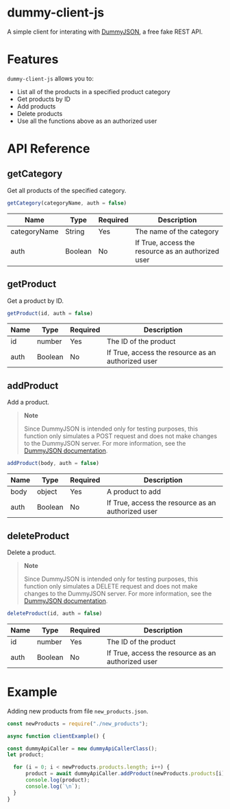 # dummy-client-js
A simple client for interating with [DummyJSON](https://dummyjson.com/), a free fake REST API.

# Features
```dummy-client-js``` allows you to:
* List all of the products in a specified product category
* Get products by ID
* Add products 
* Delete products
* Use all the functions above as an authorized user

# API Reference
## getCategory
Get all products of the specified category.
```javascript
getCategory(categoryName, auth = false)
```
| Name  | Type | Required | Description |
| ------------- | ------------- |------------- | ------------- |
| categoryName  | String | Yes  | The name of the category  |
| auth | Boolean  | No | If True, access the resource as an authorized user   |
## getProduct
Get a product by ID.
```javascript
getProduct(id, auth = false)
```
| Name  | Type | Required | Description |
| ------------- | ------------- |------------- | ------------- |
| id  | number | Yes  | The ID of the product  |
| auth | Boolean  | No | If True, access the resource as an authorized user   |

## addProduct
Add a product. 
> **Note**
> 
> Since DummyJSON is intended only for testing purposes, this function only simulates a POST request and does not make changes to the DummyJSON server. For more information, see the [DummyJSON documentation](https://dummyjson.com/docs/products#add).
```javascript
addProduct(body, auth = false)
```
| Name  | Type | Required | Description |
| ------------- | ------------- |------------- | ------------- |
| body  | object | Yes  | A product to add  |
| auth | Boolean  | No | If True, access the resource as an authorized user   |
## deleteProduct
Delete a product. 
> **Note**
>
> Since DummyJSON is intended only for testing purposes, this function only simulates a DELETE request and does not make changes to the DummyJSON server.  For more information, see the [DummyJSON documentation](https://dummyjson.com/docs/products#delete).
```javascript
deleteProduct(id, auth = false)
```
| Name  | Type | Required | Description |
| ------------- | ------------- |------------- | ------------- |
| id  | number | Yes  | The ID of the product  |
| auth | Boolean  | No | If True, access the resource as an authorized user   |

# Example
Adding new products from file ``new_products.json``.

```javascript
const newProducts = require("./new_products");

async function clientExample() {

const dummyApiCaller = new dummyApiCallerClass();
let product;

  for (i = 0; i < newProducts.products.length; i++) {
	  product = await dummyApiCaller.addProduct(newProducts.products[i])
	  console.log(product);
	  console.log(`\n`);
  }
}
```

